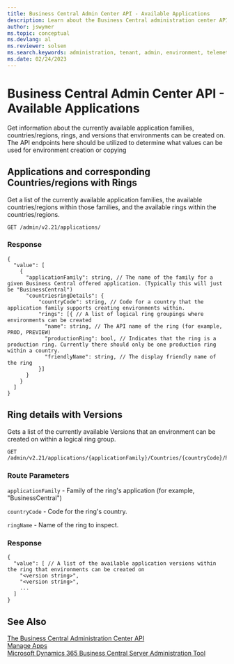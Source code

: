 ```yaml
---
title: Business Central Admin Center API - Available Applications
description: Learn about the Business Central administration center API for getting information about the applications.
author: jswymer
ms.topic: conceptual
ms.devlang: al
ms.reviewer: solsen
ms.search.keywords: administration, tenant, admin, environment, telemetry
ms.date: 02/24/2023
---
```


# Business Central Admin Center API - Available Applications

Get information about the currently available application families, countries/regions, rings, and versions that environments can be created on.
The API endpoints here should be utilized to determine what values can be used for environment creation or copying 

## Applications and corresponding Countries/regions with Rings
Get a list of the currently available application families, the available countries/regions within those families, and the available rings within the countries/regions.

```
GET /admin/v2.21/applications/
```

### Response

```
{
  "value": [
    {
      "applicationFamily": string, // The name of the family for a given Business Central offered application. (Typically this will just be "BusinessCentral")
      "countriesringDetails": {
          "countryCode": string, // Code for a country that the application family supports creating environments within.
          "rings": [{ // A list of logical ring groupings where environments can be created
            "name": string, // The API name of the ring (for example, PROD, PREVIEW)
            "productionRing": bool, // Indicates that the ring is a production ring. Currently there should only be one production ring within a country.
            "friendlyName": string, // The display friendly name of the ring
          }]
      }
    }
  ]
}
```

## Ring details with Versions
Gets a list of the currently available Versions that an environment can be created on within a logical ring group.

```
GET /admin/v2.21/applications/{applicationFamily}/Countries/{countryCode}/Rings/{ringName}
```

### Route Parameters

`applicationFamily` - Family of the ring's application (for example, "BusinessCentral")

`countryCode` - Code for the ring's country.

`ringName` - Name of the ring to inspect.


### Response
```
{
  "value": [ // A list of the available application versions within the ring that environments can be created on 
    "<version string>",
    "<version string>",
    ...
  ]
}
```

## See Also

[The Business Central Administration Center API](administration-center-api.md)  
[Manage Apps](tenant-admin-center-manage-apps.md)  
[Microsoft Dynamics 365 Business Central Server Administration Tool](administration-tool.md) 
